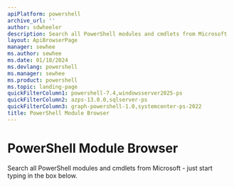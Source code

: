 ```yaml
---
apiPlatform: powershell
archive_url: ''
author: sdwheeler
description: Search all PowerShell modules and cmdlets from Microsoft
layout: ApiBrowserPage
manager: sewhee
ms.author: sewhee
ms.date: 01/18/2024
ms.devlang: powershell
ms.manager: sewhee
ms.product: powershell
ms.topic: landing-page
quickFilterColumn1: powershell-7.4,windowsserver2025-ps
quickFilterColumn2: azps-13.0.0,sqlserver-ps
quickFilterColumn3: graph-powershell-1.0,systemcenter-ps-2022
title: PowerShell Module Browser
---
```


# PowerShell Module Browser

Search all PowerShell modules and cmdlets from Microsoft - just start typing in the box below.
